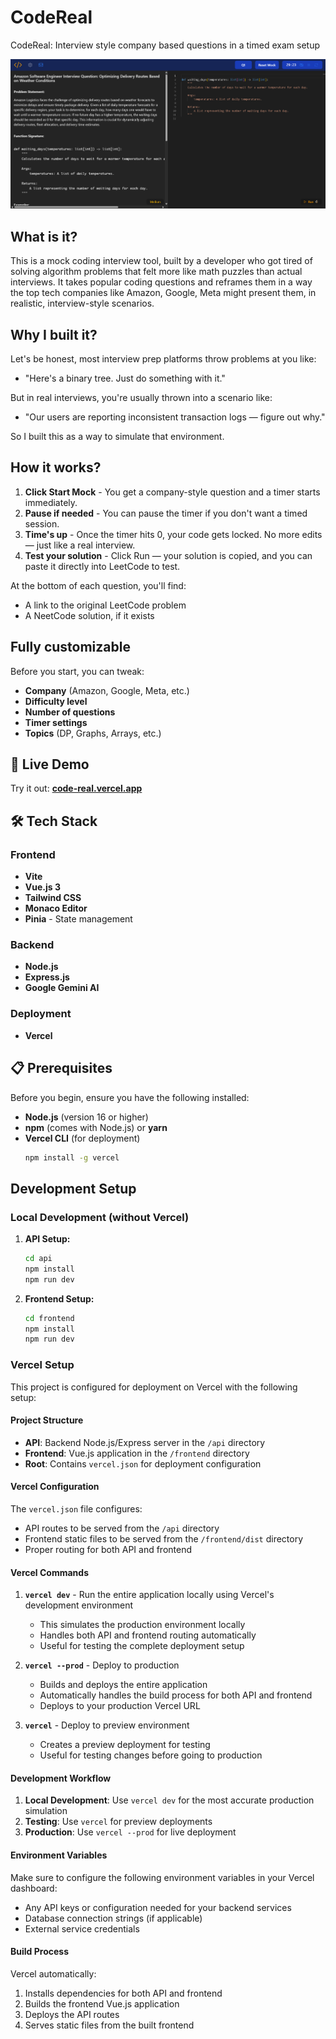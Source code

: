 # CodeReal

CodeReal: Interview style company based questions in a timed exam
setup

![Question View](./docs/images/question-view.png)

## What is it?

This is a mock coding interview tool, built by a developer who got tired of solving algorithm problems that felt more like math puzzles than actual interviews.
It takes popular coding questions and reframes them in a way the top tech companies like Amazon, Google, Meta might present them, in realistic, interview-style scenarios.

## Why I built it?

Let's be honest, most interview prep platforms throw problems at you like:

- "Here's a binary tree. Just do something with it."

But in real interviews, you're usually thrown into a scenario like:

- "Our users are reporting inconsistent transaction logs — figure out why."

So I built this as a way to simulate that environment.

## How it works?

1. **Click Start Mock** - You get a company-style question and a timer starts immediately.
2. **Pause if needed** - You can pause the timer if you don't want a timed session.
3. **Time's up** - Once the timer hits 0, your code gets locked. No more edits — just like a real interview.
4. **Test your solution** - Click Run — your solution is copied, and you can paste it directly into LeetCode to test.

At the bottom of each question, you'll find:

- A link to the original LeetCode problem
- A NeetCode solution, if it exists

## Fully customizable

Before you start, you can tweak:

- **Company** (Amazon, Google, Meta, etc.)
- **Difficulty level**
- **Number of questions**
- **Timer settings**
- **Topics** (DP, Graphs, Arrays, etc.)

## 🚀 Live Demo

Try it out: **[code-real.vercel.app](https://code-real.vercel.app)**

## 🛠️ Tech Stack

### Frontend

- **Vite**
- **Vue.js 3**
- **Tailwind CSS**
- **Monaco Editor**
- **Pinia** - State management

### Backend

- **Node.js**
- **Express.js**
- **Google Gemini AI**

### Deployment

- **Vercel**

## 📋 Prerequisites

Before you begin, ensure you have the following installed:

- **Node.js** (version 16 or higher)
- **npm** (comes with Node.js) or **yarn**
- **Vercel CLI** (for deployment)
  ```bash
  npm install -g vercel
  ```

## Development Setup

### Local Development (without Vercel)

1. **API Setup:**

   ```bash
   cd api
   npm install
   npm run dev
   ```

2. **Frontend Setup:**
   ```bash
   cd frontend
   npm install
   npm run dev
   ```

### Vercel Setup

This project is configured for deployment on Vercel with the following setup:

#### Project Structure

- **API**: Backend Node.js/Express server in the `/api` directory
- **Frontend**: Vue.js application in the `/frontend` directory
- **Root**: Contains `vercel.json` for deployment configuration

#### Vercel Configuration

The `vercel.json` file configures:

- API routes to be served from the `/api` directory
- Frontend static files to be served from the `/frontend/dist` directory
- Proper routing for both API and frontend

#### Vercel Commands

1. **`vercel dev`** - Run the entire application locally using Vercel's development environment

   - This simulates the production environment locally
   - Handles both API and frontend routing automatically
   - Useful for testing the complete deployment setup

2. **`vercel --prod`** - Deploy to production

   - Builds and deploys the entire application
   - Automatically handles the build process for both API and frontend
   - Deploys to your production Vercel URL

3. **`vercel`** - Deploy to preview environment
   - Creates a preview deployment for testing
   - Useful for testing changes before going to production

#### Development Workflow

1. **Local Development**: Use `vercel dev` for the most accurate production simulation
2. **Testing**: Use `vercel` for preview deployments
3. **Production**: Use `vercel --prod` for live deployment

#### Environment Variables

Make sure to configure the following environment variables in your Vercel dashboard:

- Any API keys or configuration needed for your backend services
- Database connection strings (if applicable)
- External service credentials

#### Build Process

Vercel automatically:

1. Installs dependencies for both API and frontend
2. Builds the frontend Vue.js application
3. Deploys the API routes
4. Serves static files from the built frontend
